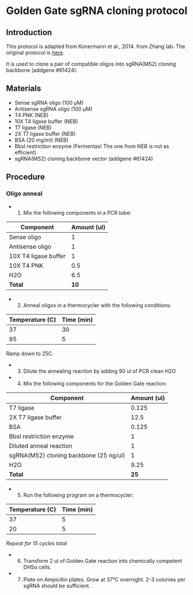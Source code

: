 # Golden Gate sgRNA cloning protocol

## Introduction

This protocol is adapted from Konermann et al., 2014. from Zhang lab. The original protocol is [here](http://sam.genome-engineering.org/static/SAM%20sgRNA%20spacer%20cloning%20protocol.pdf).

It is used to clone a pair of compatible oligos into sgRNA(MS2) cloning backbone (addgene #61424).

## Materials

* Sense sgRNA oligo (100 μM)
* Antisense sgRNA oligo (100 μM)
* T4 PNK (NEB)
* 10X T4 ligase buffer (NEB)
* T7 ligase (NEB)
* 2X T7 ligase buffer (NEB)
* BSA (20 mg/ml) (NEB)
* BbsI restriction enzyme (Fermentas! The one from NEB is not as efficient) 
* sgRNA(MS2) cloning backbone vector (addgene #61424)

## Procedure

### Oligo anneal

* 1. Mix the following components in a PCR tube:

| **Component**        | **Amount (ul)** |
|----------------------|-----------------|
| Sense oligo          | 1               |
| Antisense oligo      | 1               |
| 10X T4 ligase buffer | 1               |
| 10X T4 PNK           | 0.5             |
| H2O                  | 6.5             |
| **Total**            | **10**          |

* 2. Anneal oligos in a thermocycler with the following conditions:

| Temperature (C) | Time (min) |
|-----------------|------------|
| 37              | 30         |
| 95              | 5          |

Ramp down to 25C.

* 3. Dilute the annealing reaction by adding 90 ul of PCR clean H2O
* 4. Mix the following components for the Golden Gate reaction:

| **Component**                          | **Amount (ul)** |
|----------------------------------------|-----------------|
| T7 ligase                              | 0.125           |
| 2X T7 ligase buffer                    | 12.5            |
| BSA                                    | 0.125           |
| BbsI restriction enzyme                | 1               |
| Diluted anneal reaction                | 1               |
| sgRNA(MS2) cloning backbone (25 ng/ul) | 1               |
| H2O                                    | 9.25            |
| **Total**                              | **25**          |

* 5. Run the following program on a thermocycler:

| Temperature (C) | Time (min) |
|-----------------|------------|
| 37              | 5          |
| 20              | 5          |

_Repeat for 15 cycles total_

* 6. Transform 2 ul of Golden Gate reaction into chemically competent DH5α cells. 
* 7. Plate on Ampicillin plates. Grow at 37°C overnight. 2-3 colonies per sgRNA should be sufficient.

